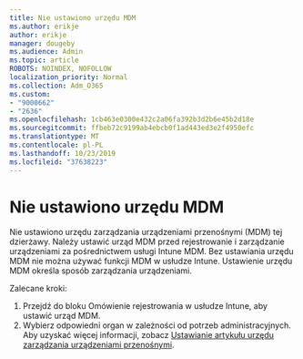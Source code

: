 ```yaml
---
title: Nie ustawiono urzędu MDM
ms.author: erikje
author: erikje
manager: dougeby
ms.audience: Admin
ms.topic: article
ROBOTS: NOINDEX, NOFOLLOW
localization_priority: Normal
ms.collection: Adm_O365
ms.custom:
- "9000662"
- "2636"
ms.openlocfilehash: 1cb463e0300e432c2a06fa392b3d2b6e45b2d18e
ms.sourcegitcommit: ffbeb72c9199ab4ebcb0f1ad443ed3e2f4950efc
ms.translationtype: MT
ms.contentlocale: pl-PL
ms.lasthandoff: 10/23/2019
ms.locfileid: "37638223"
---
```

# <a name="your-mdm-authority-is-not-set"></a>Nie ustawiono urzędu MDM

Nie ustawiono urzędu zarządzania urządzeniami przenośnymi (MDM) tej dzierżawy. Należy ustawić urząd MDM przed rejestrowanie i zarządzanie urządzeniami za pośrednictwem usługi Intune MDM. Bez ustawiania urzędu MDM nie można używać funkcji MDM w usłudze Intune. Ustawienie urzędu MDM określa sposób zarządzania urządzeniami.

Zalecane kroki:
1. Przejdź do bloku Omówienie rejestrowania w usłudze Intune, aby ustawić urząd MDM.
2. Wybierz odpowiedni organ w zależności od potrzeb administracyjnych. Aby uzyskać więcej informacji, zobacz [Ustawianie artykułu urzędu zarządzania urządzeniami przenośnymi](https://docs.microsoft.com/intune/mdm-authority-set).